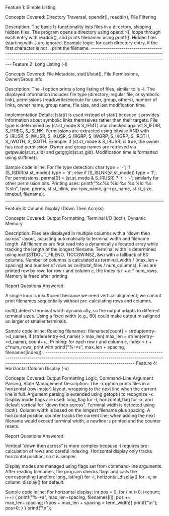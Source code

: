 Feature 1: Simple Listing

Concepts Covered: Directory Traversal, opendir(), readdir(), File Filtering

Description:
The basic ls functionality lists files in a directory, skipping hidden files. The program opens a directory using opendir(), loops through each entry with readdir(), and prints filenames using printf(). Hidden files (starting with .) are ignored. Example logic: for each directory entry, if the first character is not ., print the filename. --------------------------------------------------------------------------------------------------------------------------------------------------------------------------------------------------
Feature 2: Long Listing (-l)

Concepts Covered: File Metadata, stat()/lstat(), File Permissions, Owner/Group Info

Description:
The -l option prints a long listing of files, similar to ls -l. The displayed information includes file type (directory, regular file, or symbolic link), permissions (read/write/execute for user, group, others), number of links, owner name, group name, file size, and last modification time.

Implementation Details:
lstat() is used instead of stat() because it provides information about symbolic links themselves rather than their targets. File type is determined by (st.st_mode & S_IFMT) and checked against S_IFDIR, S_IFREG, S_ISLNK. Permissions are extracted using bitwise AND with S_IRUSR, S_IWUSR, S_IXUSR, S_IRGRP, S_IWGRP, S_IXGRP, S_IROTH, S_IWOTH, S_IXOTH. Example: if (st.st_mode & S_IRUSR) is true, the owner has read permission. Owner and group names are retrieved via getpwuid(st.st_uid) and getgrgid(st.st_gid). Modification time is formatted using strftime().

Sample code inline:
For file type detection: char type = '-'; if (S_ISDIR(st.st_mode)) type = 'd'; else if (S_ISLNK(st.st_mode)) type = 'l';. For permissions: perms[0] = (st.st_mode & S_IRUSR) ? 'r' : '-'; similarly for other permission bits. Printing uses: printf("%c%s %ld %s %s %ld %s %s\n", type, perms, st.st_nlink, pw->pw_name, gr->gr_name, st.st_size, timebuf, filename);.

-------------------------------------------------------------------------------------------------------------------------------------------------------------------------------------------------------
Feature 3: Column Display (Down Then Across)

Concepts Covered: Output Formatting, Terminal I/O (ioctl), Dynamic Memory

Description:
Files are displayed in multiple columns with a “down then across” layout, adjusting automatically to terminal width and filename length. All filenames are first read into a dynamically allocated array while tracking the length of the longest filename. Terminal width is determined using ioctl(STDOUT_FILENO, TIOCGWINSZ, &w) with a fallback of 80 columns. Number of columns is calculated as terminal_width / (max_len + spacing) and number of rows as ceil(total_files / num_columns). Files are printed row by row: for row r and column c, the index is r + c * num_rows. Memory is freed after printing.

Report Questions Answered:

A single loop is insufficient because we need vertical alignment; we cannot print filenames sequentially without pre-calculating rows and columns.

ioctl() detects terminal width dynamically, so the output adapts to different terminal sizes. Using a fixed width (e.g., 80) could make output misaligned on larger or smaller terminals.

Sample code inline:
Reading filenames: filenames[count] = strdup(entry->d_name); if (strlen(entry->d_name) > max_len) max_len = strlen(entry->d_name); count++;. Printing: for each row r and column c, index = r + c*num_rows; print with printf("%-*s", max_len + spacing, filenames[index]);.                                                          --------------------------------------------------------------------------------------------------------------------------------------------------------------------------------------------------------
Feature 4: Horizontal Column Display (-x)

Concepts Covered: Output Formatting Logic, Command-Line Argument Parsing, State Management Description:
The -x option prints files in a horizontal (row-major) layout, wrapping to the next line when the current line is full. Argument parsing is extended using getopt() to recognize -x. Display mode flags are used: long_flag for -l, horizontal_flag for -x, and default vertical for “down then across”. Terminal width is detected using ioctl(). Column width is based on the longest filename plus spacing. A horizontal position counter tracks the current line; when adding the next filename would exceed terminal width, a newline is printed and the counter resets.

Report Questions Answered:

Vertical “down then across” is more complex because it requires pre-calculation of rows and careful indexing. Horizontal display only tracks horizontal position, so it is simpler.

Display modes are managed using flags set from command-line arguments. After reading filenames, the program checks flags and calls the corresponding function: long_listing() for -l, horizontal_display() for -x, or column_display() for default.

Sample code inline:
For horizontal display: int pos = 0; for (int i=0; i<count; i++) { printf("%-*s", max_len+spacing, filenames[i]); pos += max_len+spacing; if(pos + max_len + spacing > term_width){ printf("\n"); pos=0; } } printf("\n");.
